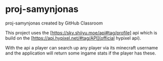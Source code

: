 # proj-samynjonas
proj-samynjonas created by GitHub Classroom

This project uses the [https://sky.shiiyu.moe/api#tag/profile] api which is build on the [https://api.hypixel.net/#tag/API](official hypixel api).

With the api a player can search up any player via its minecraft username and the application will return some ingame stats if the player has these.

